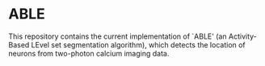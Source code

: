 # ABLE

This repository contains the current implementation of `ABLE' (an Activity-Based LEvel set segmentation algorithm), which detects the location of neurons from two-photon calcium imaging data.
